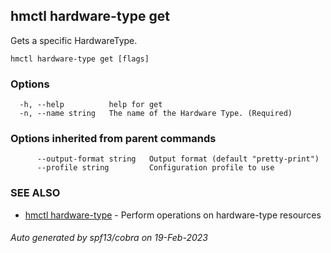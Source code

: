 ## hmctl hardware-type get

Gets a specific HardwareType.

```
hmctl hardware-type get [flags]
```

### Options

```
  -h, --help          help for get
  -n, --name string   The name of the Hardware Type. (Required)
```

### Options inherited from parent commands

```
      --output-format string   Output format (default "pretty-print")
      --profile string         Configuration profile to use
```

### SEE ALSO

* [hmctl hardware-type](hmctl_hardware-type.md)	 - Perform operations on hardware-type resources

###### Auto generated by spf13/cobra on 19-Feb-2023
